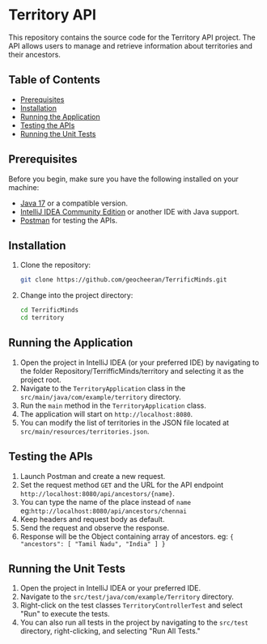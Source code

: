 # Territory API

This repository contains the source code for the Territory API project. The API allows users to manage and retrieve information about territories and their ancestors.

## Table of Contents

- [Prerequisites](#prerequisites)
- [Installation](#installation)
- [Running the Application](#running-the-application)
- [Testing the APIs](#testing-the-apis)
- [Running the Unit Tests](#running-the-unit-tests)

## Prerequisites

Before you begin, make sure you have the following installed on your machine:

- [Java 17](https://www.oracle.com/java/technologies/javase/jdk17-archive-downloads.html) or a compatible version.
- [IntelliJ IDEA Community Edition](https://www.jetbrains.com/idea/) or another IDE with Java support.
- [Postman](https://www.postman.com/) for testing the APIs.

## Installation

1. Clone the repository:

    ```bash
    git clone https://github.com/geocheeran/TerrificMinds.git
    ```

2. Change into the project directory:

    ```bash
    cd TerrificMinds
    cd territory
    ```

## Running the Application

1. Open the project in IntelliJ IDEA (or your preferred IDE) by navigating to the folder Repository/TerrifficMinds/territory and selecting it as the project root.
2. Navigate to the `TerritoryApplication` class in the `src/main/java/com/example/territory` directory.
3. Run the `main` method in the `TerritoryApplication` class.
4. The application will start on `http://localhost:8080`.
5. You can modify the list of territories in the JSON file located at `src/main/resources/territories.json`.

## Testing the APIs

1. Launch Postman and create a new request.
2. Set the request method `GET` and the URL for the API endpoint `http://localhost:8080/api/ancestors/{name}`.
3. You can type the name of the place instead of `name` eg:`http://localhost:8080/api/ancestors/chennai`
4. Keep headers and request body as default.
5. Send the request and observe the response.
6. Response will be the Object containing array of ancestors. eg:
   `{
    "ancestors": [
        "Tamil Nadu",
        "India"
    ]
}`

## Running the Unit Tests

1. Open the project in IntelliJ IDEA or your preferred IDE.
2. Navigate to the `src/test/java/com/example/Territory` directory.
3. Right-click on the test classes `TerritoryControllerTest` and select "Run" to execute the tests.
4. You can also run all tests in the project by navigating to the `src/test` directory, right-clicking, and selecting "Run All Tests."


